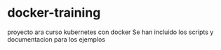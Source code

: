 # docker-training
proyecto ara curso kubernetes con docker
Se han incluido los scripts y documentacion para los ejemplos
